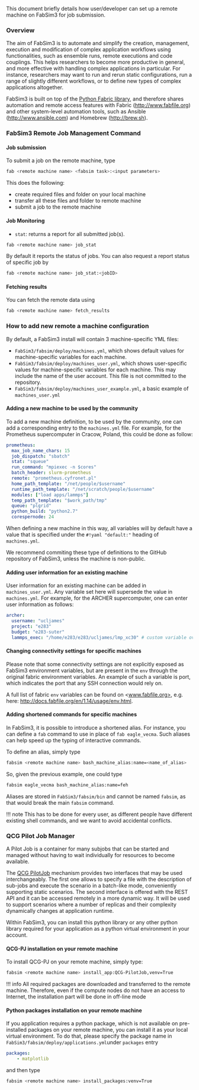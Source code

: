 This document briefly details how user/developer can set up a remote machine on FabSim3 for job submission.

### Overview

The aim of FabSim3 is to automate and simplify the creation, management, execution and modification of complex application workflows using functionalities, such as ensemble runs, remote executions and code couplings. This helps researchers to become more productive in general, and more effective with handling complex applications in particular. For instance, researchers may want to run and rerun static configurations, run a range of slightly different workflows, or to define new types of complex applications altogether.

FabSim3 is built on top of the [Python Fabric library](http://www.fabfile.org/), and therefore shares automation and remote access features with Fabric (<http://www.fabfile.org>) and other system-level automation tools, such as Ansible (<http://www.ansible.com>) and Homebrew (<http://brew.sh>).

### FabSim3 Remote Job Management Command

#### Job submission

To submit a job on the remote machine, type
```sh
fab <remote machine name> <fabsim task>:<input parameters>
```
This does the following:

* create required files and folder on your local machine
* transfer all these files and folder to remote machine
* submit a job to the remote machine

#### Job Monitoring

* `stat`: returns a report for all submitted job(s).
```sh
fab <remote machine name> job_stat
```
By default it reports the status of jobs. You can also request a report status of specific job by
```sh
fab <remote machine name> job_stat:<jobID>
```

#### Fetching results

You can fetch the remote data using
```sh
fab <remote machine name> fetch_results
```

### How to add new remote a machine configuration
By default, a FabSim3 install will contain 3 machine-specific YML files:

* `FabSim3/fabsim/deploy/machines.yml`, which shows default values for machine-specific variables for each machine.
* `FabSim3/fabsim/deploy/machines_user.yml`, which shows user-specific values for machine-specific variables for each machine. This may include the name of the user account. This file is not committed to the repository.
* `FabSim3/fabsim/deploy/machines_user_example.yml`, a basic example of `machines_user.yml`

#### Adding a new machine to be used by the community
To add a new machine definition, to be used by the community, one can add a corresponding entry to the `machines.yml` file. For example, for the Prometheus supercomputer in Cracow, Poland, this could be done as follow:
```yaml
prometheus:
  max_job_name_chars: 15
  job_dispatch: "sbatch"
  stat: "squeue"
  run_command: "mpiexec -n $cores"
  batch_header: slurm-prometheus
  remote: "prometheus.cyfronet.pl"
  home_path_template: "/net/people/$username"
  runtime_path_template: "/net/scratch/people/$username"
  modules: ["load apps/lammps"]
  temp_path_template: "$work_path/tmp"
  queue: "plgrid"
  python_build: "python2.7"
  corespernode: 24
```
When defining a new machine in this way, all variables will by default have a value that is specified under the `#!yaml "default:"` heading of `machines.yml`.  

We recommend commiting these type of definitions to the GitHub repository of FabSim3, unless the machine is non-public.

#### Adding user information for an existing machine

User information for an existing machine can be added in `machines_user.yml`. Any variable set here will supersede the value in `machines.yml`. For example, for the ARCHER supercomputer, one can enter user information as follows:
```yaml
archer:
  username: "ucljames"
  project: "e283"
  budget: "e283-suter"
  lammps_exec: "/home/e283/e283/ucljames/lmp_xc30" # custom variable overwrite
```
#### Changing connectivity settings for specific machines  
Please note that some connectivity settings are not explicitly exposed as FabSim3 environment variables, but are present in the `env` through the original fabric environment variables. An example of such a variable is port, which indicates the port that any SSH connection would rely on.

A full list of fabric `env` variables can be found on <www.fabfile.org>, e.g. here: <http://docs.fabfile.org/en/1.14/usage/env.html>.

#### Adding shortened commands for specific machines

In FabSim3, it is possible to introduce a shortened alias. For instance, you can define a `fab` command to use in place of `fab eagle_vecma`. Such aliases can help speed up the typing of interactive commands.

To define an alias, simply type
```sh
fabsim <remote machine name> bash_machine_alias:name=<name_of_alias>
```
So, given the previous example, one could type
```sh
fabsim eagle_vecma bash_machine_alias:name=feh
```
Aliases are stored in `FabSim3/fabsim/bin` and cannot be named `fabsim`, as that would break the main `fabsim` command.

!!! note
	This has to be done for every user, as different people have different existing shell commands, and we want to avoid accidental conflicts.

### QCG Pilot Job Manager

A Pilot Job is a container for many subjobs that can be started and managed without having to wait individually for resources to become available.

The [QCG PilotJob](https://github.com/vecma-project/QCG-PilotJob) mechanism provides two interfaces that may be used interchangeably. The first one allows to specify a file with the description of sub-jobs and execute the scenario in a batch-like mode, conveniently supporting static scenarios. The second interface is offered with the REST API and it can be accessed remotely in a more dynamic way. It will be used to support scenarios where a number of replicas and their complexity dynamically changes at application runtime.

Within FabSim3, you can install this python library or any other python library required for your application as a python virtual environment in your account.

#### QCG-PJ installation on your remote machine

To install QCG-PJ on your remote machine, simply type:
```sh
fabsim <remote machine name> install_app:QCG-PilotJob,venv=True
```
!!! info
	All required packages are downloaded and transferred to the remote machine. Therefore, even if the compute nodes do not have an access to Internet, the installation part will be done in off-line mode

#### Python packages installation on your remote machine

If you application requires a python package, which is not available on pre-installed packages on your remote machine, you can install it as your local virtual environment. To do that, please specify the package name in `FabSim3/fabsim/deploy/applications.yml`under `packages` entry
```yaml
packages:
    - matplotlib
```
and then type
```sh
fabsim <remote machine name> install_packages:venv=True
```
